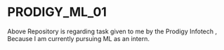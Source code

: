# PRODIGY_ML_01
Above Repository is regarding task given to me by the Prodigy Infotech , Because I am currently pursuing ML as an intern.
